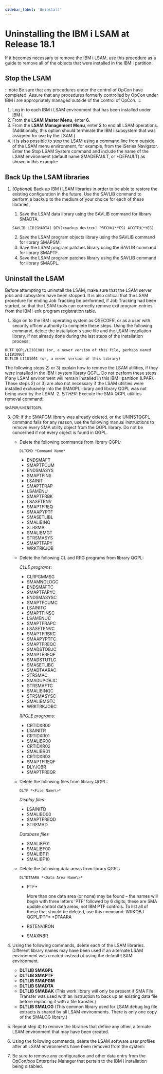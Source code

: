 ```yaml
---
sidebar_label: 'Uninstall'
---
```


# Uninstalling the IBM i LSAM at Release 18.1

If it becomes necessary to remove the IBM i LSAM, use this procedure as a guide to remove all of the objects that were installed in the IBM i partition.

## Stop the LSAM

:::note
Be sure that any procedures under the control of OpCon have completed. Assure that any procedures formerly controlled by OpCon under IBM i are appropriately managed outside of the control of OpCon.
:::

1. Log in to each IBM i LSAM environment that has been installed under IBM i.
2. From the **LSAM Master Menu**, enter **6**.
3. From the **LSAM Management Menu**, enter **2** to end all LSAM operations. (Additionally, this option should terminate the IBM i subsystem that was assigned for use by the LSAM.)
4. It is also possible to stop the LSAM using a command line from outside of the LSAM menu environment, for example, from the iSeries Navigator. Enter the Stop LSAM System command and include the name of the LSAM environment (default name SMADEFAULT, or \*DEFAULT) as shown in this example:

## Back Up the LSAM libraries

1. *(Optional)* Back up IBM i LSAM libraries in order to be able to restore the existing configuration in the future. Use the SAVLIB command to perform a backup to the medium of your choice for each of these libraries:
    1. Save the LSAM data library using the SAVLIB command for library SMADTA.

    ```shell
    SAVLIB LIB(SMADTA) DEV(<backup device>) PRECHK(*YES) ACCPTH(*YES)
    ```

    2. Save the LSAM program objects library using the SAVLIB command for library SMAPGM.
    3. Save the LSAM program patches library using the SAVLIB command for library SMAPTF.
    4. Save the LSAM program patches library using the SAVLIB command for library SMAGPL.

## Uninstall the LSAM

Before attempting to uninstall the LSAM, make sure that the LSAM server jobs and subsystem have been stopped. It is also critical that the LSAM procedure for ending Job Tracking be performed, if Job Tracking had been started, so that the LSAM tools can correctly remove exit program entries from the IBM i exit program registration table.

1. Sign on to the IBM i operating system as QSECOFR, or as a user with security officer authority to complete these steps. Using the following command, delete the installation's save file and the LSAM installation library, if not already done during the last steps of the installation process:

  ```shell
  DLTF QGPL/LI181001 (or, a newer version of this file, perhaps named LI181006)
  DLTLIB LI181001 (or, a newer version of this library)
  ```

  The following steps 2) or 3) explain how to remove the LSAM utilities, if they were installed in the IBM i system library QGPL. Do not perform these steps if any LSAM environment will remain installed in this IBM i partition (LPAR). These steps 2) or 3) are also not necessary if the LSAM utilities were installed exclusively into the SMAGPL library and library QGPL was not being used by the LSAM.
2. *EITHER*: Execute the SMA QGPL utilities removal command:

  ```shell
  SMAPGM/UNINSTQGPL
  ```

3. *OR*: If the SMAPGM library was already deleted, or the UNINSTQGPL command fails for any reason, use the following manual instructions to remove every SMA utility object from the QGPL library. Do not be concerned if not every object is found in QGPL.
    - Delete the following commands from library QGPL:

      ```shell
      DLTCMD *Command Name*
      ```
  
      - ENDSMAFT
      - SMAPTFCUM
      - ENDSMASYS
      - SMAPTFINS
      - LSAINIT
      - SMAPTFRAP
      - LSAMENU
      - SMAPTFRBK
      - LSASETENV
      - SMAPTFREQ
      - SMAAPYPTF
      - SMASETLIBL
      - SMALIBINQ
      - STRSMA
      - SMALIBMGT
      - STRSMASYS
      - SMAPTFAPY
      - WRKTRKJOB

    - Delete the following CL and RPG programs from library QGPL:

      *CLLE programs:*

      - CLRPGMMSG
      - SMAMNGLOGC
      - ENDSMAFTC
      - SMAPTFAPYC
      - ENDSMASYSC
      - SMAPTFCUMC
      - LSAINITC
      - SMAPTFINSC
      - LSAMENUC
      - SMAPTFRAPC
      - LSASETENVC
      - SMAPTFRBKC
      - SMAAPYPTFC
      - SMAPTFREQC
      - SMADSTOBJC
      - SMAPTFREQE
      - SMADSTUTLC
      - SMASETLIBC
      - SMADTAARAC
      - STRSMAC
      - SMADUPOBJC
      - STRSMAFTC
      - SMALIBINQC
      - STRSMASYSC
      - SMALIBMGTC
      - WRKTRKJOBC

      *RPGLE programs:*

      - CRTIDXR00
      - LSAINITR
      - CRTIDXR01
      - SMALIBR00
      - CRTIDXR02
      - SMALIBR01
      - CRTIDXR03
      - SMAPTFREQF
      - DLYJOBR
      - SMAPTFREQR

    - Delete the following files from library QGPL:

      ```shell
      DLTF *<File Name\>*
      ```

      *Display files*

      - LSAINITD
      - SMALIBD00
      - SMAPTFREQD
      - STRSMAD

      *Database files*

      - SMALIBF01
      - SMALIBF00
      - SMALIBF11
      - SMALIBF10
    - Delete the following data areas from library QGPL:

      ```shell
      DLTDTAARA *<Data Area Name\>*
      ```

      - PTF\*

        More than one data area (or none) may be found – the names will begin with three letters 'PTF' followed by 6 digits; these are SMA update control data areas, not IBM PTF controls. To list all of these that should be deleted, use this command: WRKOBJ QGPL/PTF* *DTAARA
      - RSTENVIRON
      - SMAXNBR

4. Using the following commands, delete each of the LSAM libraries. Different library names may have been used if an alternate LSAM environment was created instead of using the default LSAM environment.
    - **DLTLIB SMAGPL**
    - **DLTLIB SMAPTF**
    - **DLTLIB SMAPGM**
    - **DLTLIB SMADTA**
    - **DLTLIB SMABAK** (This work library will only be present if SMA File Transfer was used with an instruction to back up an existing data file before replacing it with a file transfer.)
    - **DLTLIB SMALOG** (This common library used for LSAM debug log file extracts is shared by all LSAM environments. There is only one copy of the SMALOG library.)
5. Repeat step 4) to remove the libraries that define any other, alternate LSAM environment that may have been created.
6. Using the following commands, delete the LSAM software user profiles after all LSAM environments have been removed from the system:
7. Be sure to remove any configuration and other data entry from the OpCon/xps Enterprise Manager that pertain to the IBM i installation being disabled.
